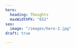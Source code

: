 ```yaml
---
hero:
  heading: Thoughts
  maxWidthPX: "652"
seo:
  image: "/images/hero-2.jpg"
draft: true

---
```

